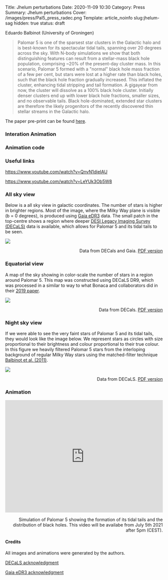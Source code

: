 Title: Jhelum perturbations 
Date: 2020-11-09 10:30
Category: Press
Summary: Jhelum perturbations
Cover: /images/press/Pal5_press_radec.png
Template: article_noinfo
slug:jhelum-sag
hidden: true
status: draft

Eduardo Balbinot (University of Groningen) <br />

> Palomar 5 is one of the sparsest star clusters in the Galactic halo and is
> best-known for its spectacular tidal tails, spanning over 20 degrees across the
> sky. With N-body simulations we show that both distinguishing features can
> result from a stellar-mass black hole population, comprising ~20% of the
> present-day cluster mass. In this scenario, Palomar 5 formed with a "normal"
> black hole mass fraction of a few per cent, but stars were lost at a higher
> rate than black holes, such that the black hole fraction gradually increased.
> This inflated the cluster, enhancing tidal stripping and tail formation. A
> gigayear from now, the cluster will dissolve as a 100% black hole cluster.
> Initially denser clusters end up with lower black hole fractions, smaller
> sizes, and no observable tails. Black hole-dominated, extended star clusters
> are therefore the likely progenitors of the recently discovered thin stellar
> streams in the Galactic halo.

The paper pre-print can be found [here](https://arxiv.org/abs/2102.11348).

### Interation Animation

### Animation code 

### Useful links

https://www.youtube.com/watch?v=QnvN1dieIAU

https://www.youtube.com/watch?v=LeYUk3Ob5W8

### All sky view

Below is a all sky view in galactic coordinates. The number of stars is higher
in brighter regions. Most of the image, where the Milky Way plane is visible (b
= 0 degrees), is produced using [Gaia
eDR3](https://sci.esa.int/web/gaia/-/28820-summary) data. The small patch in
the top-centre shows a region where deeper [DESI Legacy Imaging Survey
(DECaLS)](https://www.legacysurvey.org/dr9/description/) data is available,
which allows for Palomar 5 and its tidal tails to be seen.


<div class="figure" style="width: auto">
<a href="/images/press/Pal5_press_allsky.png">
    <img src="/images/press/thumbnails/800x_/Pal5_press_allsky.png" />
</a>
<p class="figcaption" align='right'>
Data from DECals and Gaia. <a href=/static/images/press/Pal5_press_allsky.pdf'>PDF version</a>
</p>
</div>


### Equatorial view

A map of the sky showing in color-scale the number of stars in a region around
Palomar 5. This map was constructed using DECaLS DR9, which was processed
in a similar to way to what Bonaca and collaborators did in their [2019
paper](https://ui.adsabs.harvard.edu/abs/2020ApJ...889...70B/abstract).

<div class="figure" style="width: auto">
<a href="/images/press/Pal5_press_radec.png">
    <img src="/images/press/thumbnails/800x_/Pal5_press_radec.png" />
</a>
<p class="figcaption" align='right'>
Data from DECals. <a href=/static/images/press/Pal5_press_radec.pdf'>PDF version</a>
</p>
</div>



### Night sky view

If we were able to see the very faint stars of Palomar 5 and its tidal tails,
they would look like the image below. We represent stars as circles with size
proportional to their brightness and colour proportional to their true colour.
In this figure we heavily filtered
Palomar 5 stars from the interloping background of regular Milky Way stars
using the matched-filter technique [Balbinot et al.
(2011)](https://ui.adsabs.harvard.edu/abs/2011MNRAS.416..393B/abstract). 


<div class="figure" style="width: auto">
<a href="/images/press/Pal5_press_nightview.png">
    <img src="/images/press/thumbnails/800x_/Pal5_press_nightview.png" />
</a>
<p class="figcaption" align='right'>
Data from DECaLS. <a href=/static/images/press/Pal5_press_nightview.pdf'>PDF version</a>
</p>
</div>

### Animation

<div class="figure" style="width: 100%">
<center>
<iframe align='center' width="100%" height=360px src="https://www.youtube.com/embed/OiF2SYa4jWw" title="YouTube video player" frameborder="0" allow="accelerometer; autoplay; clipboard-write; encrypted-media; gyroscope; picture-in-picture" allowfullscreen></iframe>
</center>
<p class="figcaption" align='right'>
Simulation of Palomar 5 showing the formation of its tidal tails and the distribution of black holes. This video will be availabe from July 5th 2021 after 5pm (CEST).
</p>
</div>


#### Credits

All images and animations were generated by the authors.
 
[DECaLS acknowledgment](https://www.legacysurvey.org/acknowledgment/)

[Gaia eDR3 acknowledgment](https://gea.esac.esa.int/archive/documentation/GEDR3/Miscellaneous/sec_acknowl/)

